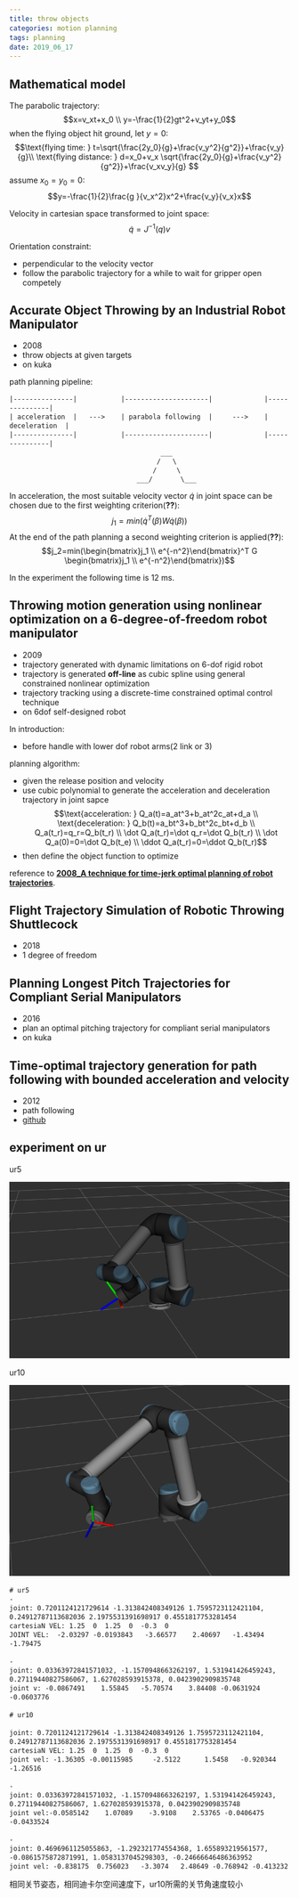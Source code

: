 ```yaml
---
title: throw objects
categories: motion planning
tags: planning
date: 2019_06_17
---
```


## Mathematical model

The parabolic trajectory:
        $$x=v_xt+x_0 \\
        y=-\frac{1}{2}gt^2+v_yt+y_0$$
when the flying object hit ground, let $y=0$:
        $$\text{flying time: }  t=\sqrt{\frac{2y_0}{g}+\frac{v_y^2}{g^2}}+\frac{v_y}{g}\\
        \text{flying distance: }    d=x_0+v_x \sqrt{\frac{2y_0}{g}+\frac{v_y^2}{g^2}}+\frac{v_xv_y}{g}       $$
assume $x_0=y_0=0$:
        $$y=-\frac{1}{2}\frac{g }{v_x^2}x^2+\frac{v_y}{v_x}x$$

Velocity in cartesian space transformed to joint space:
        $$\dot{q}=J^{-1}(q)v$$

Orientation constraint:
- perpendicular to the velocity vector
- follow the parabolic trajectory for a while to wait for gripper open competely

## Accurate Object Throwing by an Industrial Robot Manipulator

- 2008
- throw objects at given targets
- on kuka

path planning pipeline:
```
|---------------|           |---------------------|             |---------------|
| acceleration  |   --->    | parabola following  |     --->    | deceleration  |        
|---------------|           |---------------------|             |---------------|
                                      ___
                                     /   \
                                    /     \
                                ___/       \___
```
In acceleration, the most suitable velocity vector $\dot{q}$ in joint space can be chosen due to the first weighting criterion(**??**):
        $$j_1=min(\dot{q}^T(\beta) W \dot{q}(\beta))$$
At the end of the path planning a second weighting criterion is applied(**??**):
        $$j_2=min(\begin{bmatrix}j_1 \\ e^{-n^2}\end{bmatrix}^T G \begin{bmatrix}j_1 \\ e^{-n^2}\end{bmatrix})$$

In the experiment the following time is 12 ms. 

## Throwing motion generation using nonlinear optimization on a 6-degree-of-freedom robot manipulator

- 2009
- trajectory generated with dynamic limitations on 6-dof rigid robot
- trajectory is generated **off-line** as cubic spline using general constrained nonlinear optimization
- trajectory tracking using a discrete-time constrained optimal control technique
- on 6dof self-designed robot

In introduction:
- before handle with lower dof robot arms(2 link or 3)

planning algorithm:
- given the release position and velocity
- use cubic polynomial to generate the acceleration and deceleration trajectory in joint sapce
        $$\text{acceleration: } Q_a(t)=a_at^3+b_at^2c_at+d_a \\
        \text{deceleration: } Q_b(t)=a_bt^3+b_bt^2c_bt+d_b  \\
        Q_a(t_r)=q_r=Q_b(t_r)   \\
        \dot Q_a(t_r)=\dot q_r=\dot Q_b(t_r)    \\
        \dot Q_a(0)=0=\dot Q_b(t_e)     \\
        \ddot Q_a(t_r)=0=\ddot Q_b(t_r)$$
- then define the object function to optimize

reference to **[2008_A technique for time-jerk optimal planning of robot trajectories](../trajectory_optimization/)**.

## Flight Trajectory Simulation of Robotic Throwing Shuttlecock 

- 2018
- 1 degree of freedom

## Planning Longest Pitch Trajectories for Compliant Serial Manipulators

- 2016
- plan an optimal pitching trajectory for compliant serial manipulators
- on kuka

## Time-optimal trajectory generation for path following with bounded acceleration and velocity

- 2012
- path following
- [github](https://github.com/tobiaskunz/trajectories)

## experiment on ur

ur5

![](imgs/ur5-1.png)

ur10

![](imgs/ur10-1.png)
 
```
# ur5
- 
joint: 0.7201124121729614 -1.313842408349126 1.7595723112421104, 0.24912787113682036 2.1975531391698917 0.4551817753281454
cartesiaN VEL: 1.25  0  1.25  0  -0.3  0
JOINT VEL:  -2.03297 -0.0193843   -3.66577    2.40697   -1.43494   -1.79475

-
joint: 0.03363972841571032, -1.1570948663262197, 1.531941426459243, 0.27119440827586067, 1.627028593915378, 0.0423902909835748
joint v: -0.0867491    1.55845   -5.70574    3.84408 -0.0631924 -0.0603776

# ur10

joint: 0.7201124121729614 -1.313842408349126 1.7595723112421104, 0.24912787113682036 2.1975531391698917 0.4551817753281454
cartesiaN VEL: 1.25  0  1.25  0  -0.3  0
joint vel: -1.36305 -0.00115985     -2.5122      1.5458   -0.920344    -1.26516

-
joint: 0.03363972841571032, -1.1570948663262197, 1.531941426459243, 0.27119440827586067, 1.627028593915378, 0.0423902909835748
joint vel:-0.0585142    1.07089    -3.9108    2.53765 -0.0406475 -0.0433524

- 
joint: 0.4696961125055863, -1.292321774554368, 1.655893219561577, -0.0861575872871991, 1.0583137045298303, -0.24666646486363952
joint vel: -0.838175  0.756023   -3.3074   2.48649 -0.768942 -0.413232
```

相同关节姿态，相同迪卡尔空间速度下，ur10所需的关节角速度较小

